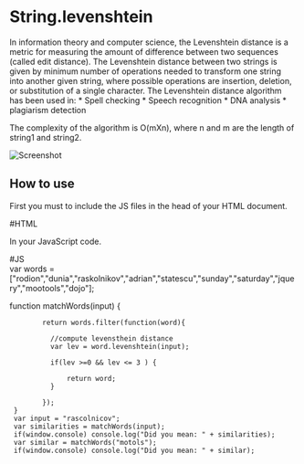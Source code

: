String.levenshtein
==================

  In information theory and computer science, the Levenshtein distance is a metric for 
  measuring the amount of difference between two sequences (called edit distance). 
  The Levenshtein distance between two strings is given by minimum number of operations 
  needed to transform one string into another given string, where possible operations are insertion,
  deletion, or substitution of a single character. The Levenshtein distance algorithm has been used in: 
       * Spell checking
       * Speech recognition
       * DNA analysis
       * plagiarism detection

  The complexity of the algorithm is O(mXn), where n and m are the length of string1 and string2.


![Screenshot]()


How to use
----------

   First you must to include the JS files in the head of your HTML document.
       
   #HTML
   <script type="text/javascript" src="mootools.js"></script>
   <script type="text/javascript" src="String.levenshtein.js"></script>

   In your JavaScript code.

   #JS     
   var words = ["rodion","dunia","raskolnikov","adrian","statescu","sunday","saturday","jquery","mootools","dojo"];

   function matchWords(input) {

            return words.filter(function(word){

              //compute levensthein distance
              var lev = word.levenshtein(input);  

              if(lev >=0 && lev <= 3 ) {

                  return word;
              }

            });    
     }
     var input = "rascolnicov";
     var similarities = matchWords(input);
     if(window.console) console.log("Did you mean: " + similarities);
     var similar = matchWords("motols"); 
     if(window.console) console.log("Did you mean: " + similar);     
